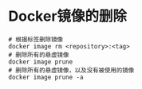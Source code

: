 # Docker镜像的删除

```shell
# 根据标签删除镜像
docker image rm <repository>:<tag>
# 删除所有的悬虚镜像
docker image prune
# 删除所有的悬虚镜像，以及没有被使用的镜像
docker image prune -a
```

